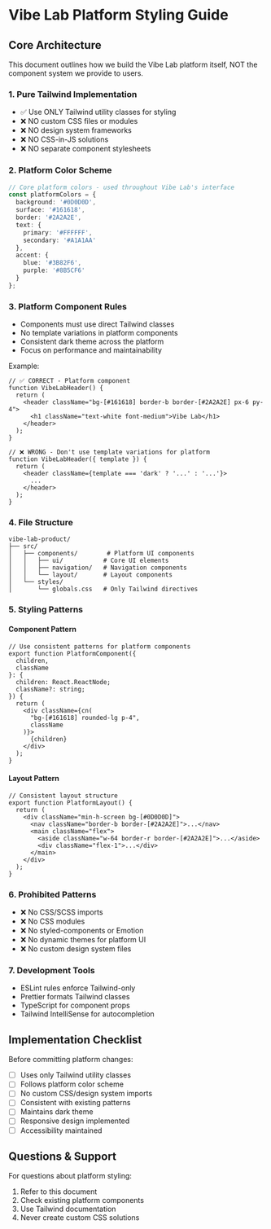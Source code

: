 # Vibe Lab Platform Styling Guide

## Core Architecture

This document outlines how we build the Vibe Lab platform itself, NOT the component system we provide to users.

### 1. Pure Tailwind Implementation
- ✅ Use ONLY Tailwind utility classes for styling
- ❌ NO custom CSS files or modules
- ❌ NO design system frameworks
- ❌ NO CSS-in-JS solutions
- ❌ NO separate component stylesheets

### 2. Platform Color Scheme
```typescript
// Core platform colors - used throughout Vibe Lab's interface
const platformColors = {
  background: '#0D0D0D',
  surface: '#161618',
  border: '#2A2A2E',
  text: {
    primary: '#FFFFFF',
    secondary: '#A1A1AA'
  },
  accent: {
    blue: '#3B82F6',
    purple: '#8B5CF6'
  }
};
```

### 3. Platform Component Rules
- Components must use direct Tailwind classes
- No template variations in platform components
- Consistent dark theme across the platform
- Focus on performance and maintainability

Example:
```tsx
// ✅ CORRECT - Platform component
function VibeLabHeader() {
  return (
    <header className="bg-[#161618] border-b border-[#2A2A2E] px-6 py-4">
      <h1 className="text-white font-medium">Vibe Lab</h1>
    </header>
  );
}

// ❌ WRONG - Don't use template variations for platform
function VibeLabHeader({ template }) {
  return (
    <header className={template === 'dark' ? '...' : '...'}>
      ...
    </header>
  );
}
```

### 4. File Structure
```
vibe-lab-product/
├── src/
│   ├── components/        # Platform UI components
│   │   ├── ui/           # Core UI elements
│   │   ├── navigation/   # Navigation components
│   │   └── layout/       # Layout components
│   └── styles/
│       └── globals.css   # Only Tailwind directives
```

### 5. Styling Patterns

#### Component Pattern
```tsx
// Use consistent patterns for platform components
export function PlatformComponent({
  children,
  className
}: {
  children: React.ReactNode;
  className?: string;
}) {
  return (
    <div className={cn(
      "bg-[#161618] rounded-lg p-4",
      className
    )}>
      {children}
    </div>
  );
}
```

#### Layout Pattern
```tsx
// Consistent layout structure
export function PlatformLayout() {
  return (
    <div className="min-h-screen bg-[#0D0D0D]">
      <nav className="border-b border-[#2A2A2E]">...</nav>
      <main className="flex">
        <aside className="w-64 border-r border-[#2A2A2E]">...</aside>
        <div className="flex-1">...</div>
      </main>
    </div>
  );
}
```

### 6. Prohibited Patterns
- ❌ No CSS/SCSS imports
- ❌ No CSS modules
- ❌ No styled-components or Emotion
- ❌ No dynamic themes for platform UI
- ❌ No custom design system files

### 7. Development Tools
- ESLint rules enforce Tailwind-only
- Prettier formats Tailwind classes
- TypeScript for component props
- Tailwind IntelliSense for autocompletion

## Implementation Checklist

Before committing platform changes:
- [ ] Uses only Tailwind utility classes
- [ ] Follows platform color scheme
- [ ] No custom CSS/design system imports
- [ ] Consistent with existing patterns
- [ ] Maintains dark theme
- [ ] Responsive design implemented
- [ ] Accessibility maintained

## Questions & Support

For questions about platform styling:
1. Refer to this document
2. Check existing platform components
3. Use Tailwind documentation
4. Never create custom CSS solutions